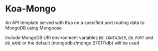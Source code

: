 # **Koa-Mongo**

An API template served with Koa on a specified port routing data to MongoDB
using Mongoose

Include MongoDB URI environment variables `DB_CONTAINER`, `DB_PORT` and
`DB_NAME` or the default (mongodb://mongo:27017/db) will be used

